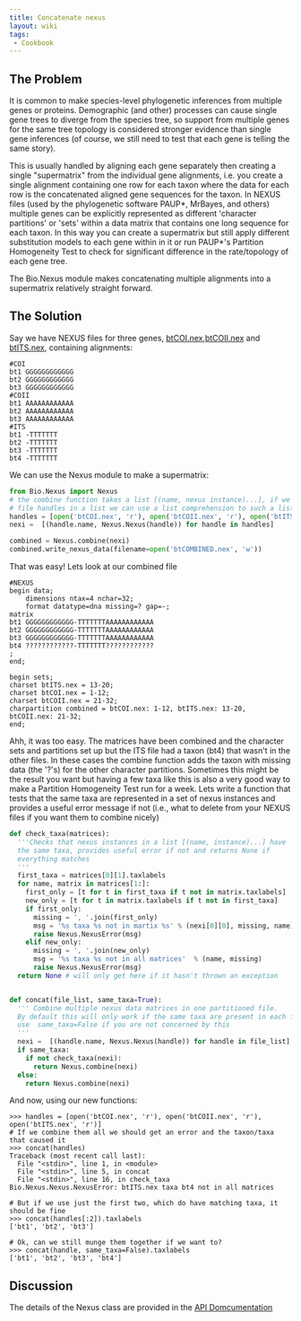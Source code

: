 ```yaml
---
title: Concatenate nexus
layout: wiki
tags:
 - Cookbook
---
```


The Problem
-----------

It is common to make species-level phylogenetic inferences from multiple
genes or proteins. Demographic (and other) processes can cause single
gene trees to diverge from the species tree, so support from multiple
genes for the same tree topology is considered stronger evidence than
single gene inferences (of course, we still need to test that each gene
is telling the same story).

This is usually handled by aligning each gene separately then creating a
single "supermatrix" from the individual gene alignments, i.e. you
create a single alignment containing one row for each taxon where the
data for each row is the concatenated aligned gene sequences for the
taxon. In NEXUS files (used by the phylogenetic software PAUP\*,
MrBayes, and others) multiple genes can be explicitly represented as
different 'character partitions' or 'sets' within a data matrix that
contains one long sequence for each taxon. In this way you can create a
supermatrix but still apply different substitution models to each gene
within in it or run PAUP\*'s Partition Homogeneity Test to check for
significant difference in the rate/topology of each gene tree.

The Bio.Nexus module makes concatenating multiple alignments into a
supermatrix relatively straight forward.

The Solution
------------

Say we have NEXUS files for three genes,
[btCOI.nex](http://atavism.webs.com/btCOI.nex),[btCOII.nex](http://atavism.webs.com/btCOII.nex)
and [btITS.nex](http://atavism.webs.com/btITS.nex), containing
alignments:

    #COI
    bt1 GGGGGGGGGGGG
    bt2 GGGGGGGGGGGG
    bt3 GGGGGGGGGGGG
    #COII
    bt1 AAAAAAAAAAAA
    bt2 AAAAAAAAAAAA
    bt3 AAAAAAAAAAAA
    #ITS
    bt1 -TTTTTTT
    bt2 -TTTTTTT
    bt3 -TTTTTTT
    bt4 -TTTTTTT

We can use the Nexus module to make a supermatrix:

``` python
from Bio.Nexus import Nexus
# the combine function takes a list [(name, nexus instance)...], if we provide the
# file handles in a list we can use a list comprehension to such a list easily
handles = [open('btCOI.nex', 'r'), open('btCOII.nex', 'r'), open('btITS.nex', 'r')]   
nexi =  [(handle.name, Nexus.Nexus(handle)) for handle in handles]

combined = Nexus.combine(nexi)
combined.write_nexus_data(filename=open('btCOMBINED.nex', 'w'))
```

That was easy! Lets look at our combined file

    #NEXUS
    begin data;
        dimensions ntax=4 nchar=32;
        format datatype=dna missing=? gap=-;
    matrix
    bt1 GGGGGGGGGGGG-TTTTTTTAAAAAAAAAAAA
    bt2 GGGGGGGGGGGG-TTTTTTTAAAAAAAAAAAA
    bt3 GGGGGGGGGGGG-TTTTTTTAAAAAAAAAAAA
    bt4 ????????????-TTTTTTT????????????
    ;
    end;

    begin sets;
    charset btITS.nex = 13-20;
    charset btCOI.nex = 1-12;
    charset btCOII.nex = 21-32;
    charpartition combined = btCOI.nex: 1-12, btITS.nex: 13-20, btCOII.nex: 21-32;
    end; 

Ahh, it was too easy. The matrices have been combined and the character
sets and partitions set up but the ITS file had a taxon (bt4) that
wasn't in the other files. In these cases the combine function adds the
taxon with missing data (the '?'s) for the other character partitions.
Sometimes this might be the result you want but having a few taxa like
this is also a very good way to make a Partition Homogeneity Test run
for a week. Lets write a function that tests that the same taxa are
represented in a set of nexus instances and provides a useful error
message if not (i.e., what to delete from your NEXUS files if you want
them to combine nicely)

``` python
def check_taxa(matrices):  
  '''Checks that nexus instances in a list [(name, instance)...] have 
  the same taxa, provides useful error if not and returns None if
  everything matches
  '''
  first_taxa = matrices[0][1].taxlabels
  for name, matrix in matrices[1:]:
    first_only = [t for t in first_taxa if t not in matrix.taxlabels]
    new_only = [t for t in matrix.taxlabels if t not in first_taxa]
    if first_only:
      missing = ', '.join(first_only)
      msg = '%s taxa %s not in martix %s' % (nexi[0][0], missing, name)
      raise Nexus.NexusError(msg)
    elif new_only:
      missing = ', '.join(new_only)
      msg = '%s taxa %s not in all matrices'  % (name, missing)
      raise Nexus.NexusError(msg)
  return None # will only get here if it hasn't thrown an exception


def concat(file_list, same_taxa=True):
  ''' Combine multiple nexus data matrices in one partitioned file.
  By default this will only work if the same taxa are present in each file
  use  same_taxa=False if you are not concerned by this
  '''    
  nexi =  [(handle.name, Nexus.Nexus(handle)) for handle in file_list]
  if same_taxa:
    if not check_taxa(nexi): 
      return Nexus.combine(nexi)
  else:
    return Nexus.combine(nexi)
```

And now, using our new functions:


    >>> handles = [open('btCOI.nex', 'r'), open('btCOII.nex', 'r'), open('btITS.nex', 'r')]
    # If we combine them all we should get an error and the taxon/taxa that caused it
    >>> concat(handles)
    Traceback (most recent call last):
      File "<stdin>", line 1, in <module>
      File "<stdin>", line 5, in concat
      File "<stdin>", line 16, in check_taxa
    Bio.Nexus.Nexus.NexusError: btITS.nex taxa bt4 not in all matrices

    # But if we use just the first two, which do have matching taxa, it should be fine
    >>> concat(handles[:2]).taxlabels
    ['bt1', 'bt2', 'bt3']

    # Ok, can we still munge them together if we want to?
    >>> concat(handle, same_taxa=False).taxlabels
    ['bt1', 'bt2', 'bt3', 'bt4']

Discussion
----------

The details of the Nexus class are provided in the [API
Domcumentation](http://www.biopython.org/DIST/docs/api/Bio.Nexus.Nexus-pysrc.html)
